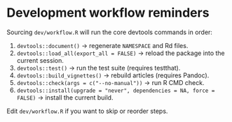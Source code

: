 # Development workflow reminders

Sourcing `dev/workflow.R` will run the core devtools commands in order:

1. `devtools::document()` → regenerate `NAMESPACE` and Rd files.
2. `devtools::load_all(export_all = FALSE)` → reload the package into the current session.
3. `devtools::test()` → run the test suite (requires testthat).
4. `devtools::build_vignettes()` → rebuild articles (requires Pandoc).
5. `devtools::check(args = c("--no-manual"))` → run R CMD check.
6. `devtools::install(upgrade = "never", dependencies = NA, force = FALSE)` → install the current build.

Edit `dev/workflow.R` if you want to skip or reorder steps.
